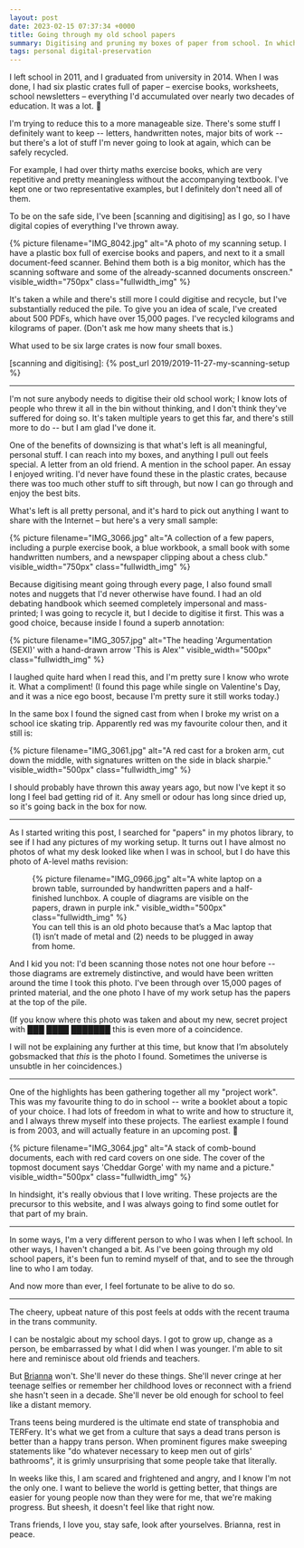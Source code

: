 ```yaml
---
layout: post
date: 2023-02-15 07:37:34 +0000
title: Going through my old school papers
summary: Digitising and pruning my boxes of paper from school. In which I have nostalgia, sadness, and the sense that everything old is new again.
tags: personal digital-preservation
---
```


I left school in 2011, and I graduated from university in 2014.
When I was done, I had six plastic crates full of paper – exercise books, worksheets, school newsletters – everything I'd accumulated over nearly two decades of education.
It was a lot.
🤯

I'm trying to reduce this to a more manageable size.
There's some stuff I definitely want to keep -- letters, handwritten notes, major bits of work -- but there's a lot of stuff I'm never going to look at again, which can be safely recycled.

For example, I had over thirty maths exercise books, which are very repetitive and pretty meaningless without the accompanying textbook.
I've kept one or two representative examples, but I definitely don't need all of them.

To be on the safe side, I've been [scanning and digitising] as I go, so I have digital copies of everything I've thrown away.

{%
  picture
  filename="IMG_8042.jpg"
  alt="A photo of my scanning setup. I have a plastic box full of exercise books and papers, and next to it a small document-feed scanner. Behind them both is a big monitor, which has the scanning software and some of the already-scanned documents onscreen."
  visible_width="750px"
  class="fullwidth_img"
%}

It's taken a while and there's still more I could digitise and recycle, but I've substantially reduced the pile.
To give you an idea of scale, I've created about 500 PDFs, which have over 15,000 pages.
I've recycled kilograms and kilograms of paper.
(Don't ask me how many sheets that is.)

What used to be six large crates is now four small boxes.

[scanning and digitising]: {% post_url 2019/2019-11-27-my-scanning-setup %}

---

I'm not sure anybody needs to digitise their old school work; I know lots of people who threw it all in the bin without thinking, and I don't think they've suffered for doing so.
It's taken multiple years to get this far, and there's still more to do -- but I am glad I've done it.

One of the benefits of downsizing is that what's left is all meaningful, personal stuff.
I can reach into my boxes, and anything I pull out feels special.
A letter from an old friend.
A mention in the school paper.
An essay I enjoyed writing.
I'd never have found these in the plastic crates, because there was too much other stuff to sift through, but now I can go through and enjoy the best bits.

What's left is all pretty personal, and it's hard to pick out anything I want to share with the Internet – but here's a very small sample:

{%
  picture
  filename="IMG_3066.jpg"
  alt="A collection of a few papers, including a purple exercise book, a blue workbook, a small book with some handwritten numbers, and a newspaper clipping about a chess club."
  visible_width="750px"
  class="fullwidth_img"
%}

Because digitising meant going through every page, I also found small notes and nuggets that I'd never otherwise have found.
I had an old debating handbook which seemed completely impersonal and mass-printed; I was going to recycle it, but I decide to digitise it first.
This was a good choice, because inside I found a superb annotation:

{%
  picture
  filename="IMG_3057.jpg"
  alt="The heading 'Argumentation (SEXI)' with a hand-drawn arrow 'This is Alex'"
  visible_width="500px"
  class="fullwidth_img"
%}

I laughed quite hard when I read this, and I'm pretty sure I know who wrote it.
What a compliment!
(I found this page while single on Valentine's Day, and it was a nice ego boost, because I'm pretty sure it still works today.)

In the same box I found the signed cast from when I broke my wrist on a school ice skating trip.
Apparently red was my favourite colour then, and it still is:

{%
  picture
  filename="IMG_3061.jpg"
  alt="A red cast for a broken arm, cut down the middle, with signatures written on the side in black sharpie."
  visible_width="500px"
  class="fullwidth_img"
%}

I should probably have thrown this away years ago, but now I've kept it so long I feel bad getting rid of it.
Any smell or odour has long since dried up, so it's going back in the box for now.

---

As I started writing this post, I searched for "papers" in my photos library, to see if I had any pictures of my working setup.
It turns out I have almost no photos of what my desk looked like when I was in school, but I do have this photo of A-level maths revision:

<figure>
  {%
    picture
    filename="IMG_0966.jpg"
    alt="A white laptop on a brown table, surrounded by handwritten papers and a half-finished lunchbox. A couple of diagrams are visible on the papers, drawn in purple ink."
    visible_width="500px"
    class="fullwidth_img"
  %}
  <figcaption>
    You can tell this is an old photo because that’s a Mac laptop that (1) isn’t made of metal and (2) needs to be plugged in away from home.
  </figcaption>
</figure>

And I kid you not: I'd been scanning those notes not one hour before -- those diagrams are extremely distinctive, and would have been written around the time I took this photo.
I've been through over 15,000 pages of printed material, and the one photo I have of my work setup has the papers at the top of the pile.

(If you know where this photo was taken and about my new, secret project with ███ ████ ███████ this is even more of a coincidence.
<!-- Everything old is new again. -->
I will not be explaining any further at this time, but know that I’m absolutely gobsmacked that *this* is the photo I found.
Sometimes the universe is unsubtle in her coincidences.)

---

One of the highlights has been gathering together all my "project work".
This was my favourite thing to do in school -- write a booklet about a topic of your choice.
I had lots of freedom in what to write and how to structure it, and I always threw myself into these projects.
The earliest example I found is from 2003, and will actually feature in an upcoming post. 👀

{%
  picture
  filename="IMG_3064.jpg"
  alt="A stack of comb-bound documents, each with red card covers on one side. The cover of the topmost document says 'Cheddar Gorge' with my name and a picture."
  visible_width="500px"
  class="fullwidth_img"
%}

<!-- One of the standout pieces of work from my entire education is four essays I had to write for my religious education GCSE coursework.
We looked at paintings, and had to write about the religious symbolism and things we saw in the art.
That really tickled my brain, and I'd love do more of it.

(I went to see a play last week – *Constellations*, by Nick Payne, at [the Barn Theatre in WGC][constellations].
It was a phenomenal show, and I could write pages and pages about what I saw -- there's so much depth to literature) -->

In hindsight, it's really obvious that I love writing.
These projects are the precursor to this website, and I was always going to find some outlet for that part of my brain.

[constellations]: https://www.barntheatre.co.uk/productions_events/2022-2023/constellations/

---

In some ways, I'm a very different person to who I was when I left school.
In other ways, I haven't changed a bit.
As I've been going through my old school papers, it's been fun to remind myself of that, and to see the through line to who I am today.

And now more than ever, I feel fortunate to be alive to do so.

---

The cheery, upbeat nature of this post feels at odds with the recent trauma in the trans community.

I can be nostalgic about my school days.
I got to grow up, change as a person, be embarrassed by what I did when I was younger.
I'm able to sit here and reminisce about old friends and teachers.

But [Brianna] won't.
She'll never do these things.
She'll never cringe at her teenage selfies or remember her childhood loves or reconnect with a friend she hasn't seen in a decade.
She'll never be old enough for school to feel like a distant memory.

Trans teens being murdered is the ultimate end state of transphobia and TERFery.
It's what we get from a culture that says a dead trans person is better than a happy trans person.
When prominent figures make sweeping statements like "do whatever necessary to keep men out of girls' bathrooms", it is grimly unsurprising that some people take that literally.

In weeks like this, I am scared and frightened and angry, and I know I'm not the only one.
I want to believe the world is getting better, that things are easier for young people now than they were for me, that we're making progress.
But sheesh, it doesn't feel like that right now.

Trans friends, I love you, stay safe, look after yourselves.
Brianna, rest in peace.

[Brianna]: https://en.wikipedia.org/wiki/Killing_of_Brianna_Ghey

